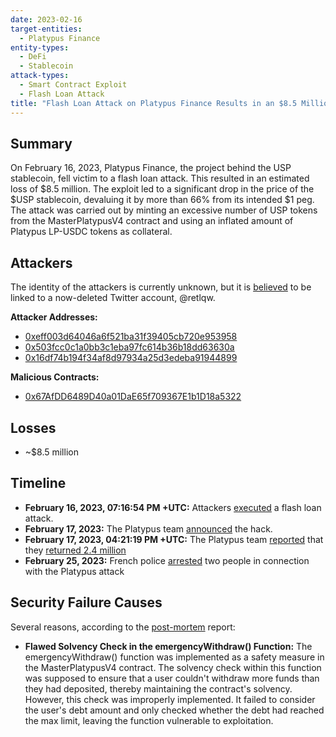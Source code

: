 ```yaml
---
date: 2023-02-16
target-entities:
  - Platypus Finance
entity-types:
  - DeFi
  - Stablecoin
attack-types:
  - Smart Contract Exploit
  - Flash Loan Attack
title: "Flash Loan Attack on Platypus Finance Results in an $8.5 Million Loss"
---
```


## Summary

On February 16, 2023, Platypus Finance, the project behind the USP stablecoin, fell victim to a flash loan attack. This resulted in an estimated loss of $8.5 million. The exploit led to a significant drop in the price of the $USP stablecoin, devaluing it by more than 66% from its intended $1 peg. The attack was carried out by minting an excessive number of USP tokens from the MasterPlatypusV4 contract and using an inflated amount of Platypus LP-USDC tokens as collateral.

## Attackers

The identity of the attackers is currently unknown, but it is [believed](https://twitter.com/zachxbt/status/1626434265260118021?s=20) to be linked to a now-deleted Twitter account, @retlqw.

**Attacker Addresses:**

- [0xeff003d64046a6f521ba31f39405cb720e953958](https://snowtrace.io/address/0xeff003d64046a6f521ba31f39405cb720e953958)
- [0x503fcc0c1a0bb3c1eba97fc614b36b18dd63630a](https://snowtrace.io/address/0x503fcc0c1a0bb3c1eba97fc614b36b18dd63630a)
- [0x16df74b194f34af8d97934a25d3edeba91944899](https://snowtrace.io/address/0x16df74b194f34af8d97934a25d3edeba91944899)

**Malicious Contracts:**

- [0x67AfDD6489D40a01DaE65f709367E1b1D18a5322](https://snowtrace.io/address/0x67afdd6489d40a01dae65f709367e1b1d18a5322)

## Losses

- ~$8.5 million

## Timeline

- **February 16, 2023, 07:16:54 PM +UTC:** Attackers [executed](https://snowtrace.io/tx/0x1266a937c2ccd970e5d7929021eed3ec593a95c68a99b4920c2efa226679b430) a flash loan attack.
- **February 17, 2023:** The Platypus team [announced](https://twitter.com/Platypusdefi/status/1626396538611310592) the hack.
- **February 17, 2023, 04:21:19 PM +UTC:** The Platypus team [reported](https://twitter.com/Platypusdefi/status/1626625098575929344) that they [returned 2.4 million](https://snowtrace.io/tx/0x5e3eb070c772631d599367521b886793e13cf0bc150bd588357c589395d2d5c3)
- **February 25, 2023:** French police [arrested](https://cointelegraph.com/news/french-police-arrest-2-people-in-connection-to-platypus-attack) two people in connection with the Platypus attack

## Security Failure Causes

Several reasons, according to the [post-mortem](https://medium.com/@omniscia.io/platypus-finance-incident-post-mortem-7b71a0a47a5e) report:

- **Flawed Solvency Check in the emergencyWithdraw() Function:** The emergencyWithdraw() function was implemented as a safety measure in the MasterPlatypusV4 contract. The solvency check within this function was supposed to ensure that a user couldn't withdraw more funds than they had deposited, thereby maintaining the contract's solvency. However, this check was improperly implemented. It failed to consider the user's debt amount and only checked whether the debt had reached the max limit, leaving the function vulnerable to exploitation.
